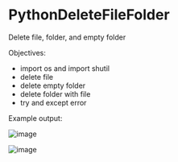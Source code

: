 # PythonDeleteFileFolder
Delete file, folder, and empty folder

Objectives:
- import os and import shutil
- delete file
- delete empty folder
- delete folder with file
- try and except error

Example output:

![image](https://user-images.githubusercontent.com/97081479/179923381-2f7fe410-47de-4a3a-ae20-3cc7dfc20612.png)


![image](https://user-images.githubusercontent.com/97081479/179923428-73f301a2-7621-4e9b-ac3e-a2e0d95b8be0.png)

